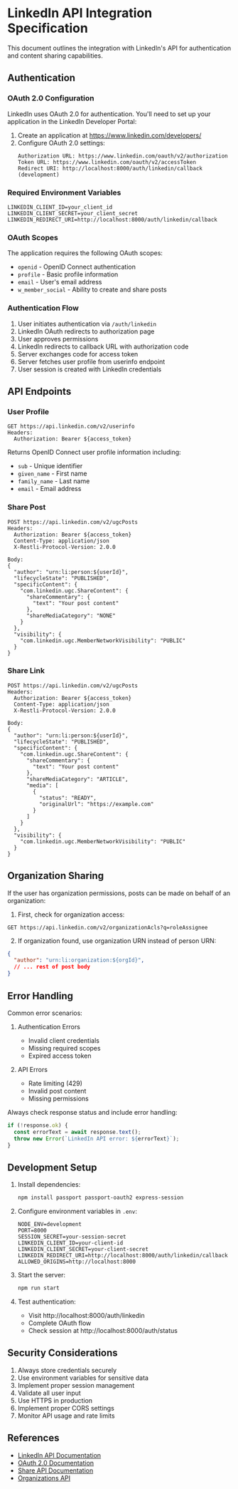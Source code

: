 # LinkedIn API Integration Specification

This document outlines the integration with LinkedIn's API for authentication and content sharing capabilities.

## Authentication

### OAuth 2.0 Configuration

LinkedIn uses OAuth 2.0 for authentication. You'll need to set up your application in the LinkedIn Developer Portal:

1. Create an application at https://www.linkedin.com/developers/
2. Configure OAuth 2.0 settings:
   ```
   Authorization URL: https://www.linkedin.com/oauth/v2/authorization
   Token URL: https://www.linkedin.com/oauth/v2/accessToken
   Redirect URI: http://localhost:8000/auth/linkedin/callback (development)
   ```

### Required Environment Variables

```env
LINKEDIN_CLIENT_ID=your_client_id
LINKEDIN_CLIENT_SECRET=your_client_secret
LINKEDIN_REDIRECT_URI=http://localhost:8000/auth/linkedin/callback
```

### OAuth Scopes

The application requires the following OAuth scopes:
- `openid` - OpenID Connect authentication
- `profile` - Basic profile information
- `email` - User's email address
- `w_member_social` - Ability to create and share posts

### Authentication Flow

1. User initiates authentication via `/auth/linkedin`
2. LinkedIn OAuth redirects to authorization page
3. User approves permissions
4. LinkedIn redirects to callback URL with authorization code
5. Server exchanges code for access token
6. Server fetches user profile from userinfo endpoint
7. User session is created with LinkedIn credentials

## API Endpoints

### User Profile

```
GET https://api.linkedin.com/v2/userinfo
Headers:
  Authorization: Bearer ${access_token}
```

Returns OpenID Connect user profile information including:
- `sub` - Unique identifier
- `given_name` - First name
- `family_name` - Last name
- `email` - Email address

### Share Post

```
POST https://api.linkedin.com/v2/ugcPosts
Headers:
  Authorization: Bearer ${access_token}
  Content-Type: application/json
  X-Restli-Protocol-Version: 2.0.0

Body:
{
  "author": "urn:li:person:${userId}",
  "lifecycleState": "PUBLISHED",
  "specificContent": {
    "com.linkedin.ugc.ShareContent": {
      "shareCommentary": {
        "text": "Your post content"
      },
      "shareMediaCategory": "NONE"
    }
  },
  "visibility": {
    "com.linkedin.ugc.MemberNetworkVisibility": "PUBLIC"
  }
}
```

### Share Link

```
POST https://api.linkedin.com/v2/ugcPosts
Headers:
  Authorization: Bearer ${access_token}
  Content-Type: application/json
  X-Restli-Protocol-Version: 2.0.0

Body:
{
  "author": "urn:li:person:${userId}",
  "lifecycleState": "PUBLISHED",
  "specificContent": {
    "com.linkedin.ugc.ShareContent": {
      "shareCommentary": {
        "text": "Your post content"
      },
      "shareMediaCategory": "ARTICLE",
      "media": [
        {
          "status": "READY",
          "originalUrl": "https://example.com"
        }
      ]
    }
  },
  "visibility": {
    "com.linkedin.ugc.MemberNetworkVisibility": "PUBLIC"
  }
}
```

## Organization Sharing

If the user has organization permissions, posts can be made on behalf of an organization:

1. First, check for organization access:
```
GET https://api.linkedin.com/v2/organizationAcls?q=roleAssignee
```

2. If organization found, use organization URN instead of person URN:
```json
{
  "author": "urn:li:organization:${orgId}",
  // ... rest of post body
}
```

## Error Handling

Common error scenarios:

1. Authentication Errors
   - Invalid client credentials
   - Missing required scopes
   - Expired access token

2. API Errors
   - Rate limiting (429)
   - Invalid post content
   - Missing permissions

Always check response status and include error handling:
```javascript
if (!response.ok) {
  const errorText = await response.text();
  throw new Error(`LinkedIn API error: ${errorText}`);
}
```

## Development Setup

1. Install dependencies:
   ```bash
   npm install passport passport-oauth2 express-session
   ```

2. Configure environment variables in `.env`:
   ```env
   NODE_ENV=development
   PORT=8000
   SESSION_SECRET=your-session-secret
   LINKEDIN_CLIENT_ID=your-client-id
   LINKEDIN_CLIENT_SECRET=your-client-secret
   LINKEDIN_REDIRECT_URI=http://localhost:8000/auth/linkedin/callback
   ALLOWED_ORIGINS=http://localhost:8000
   ```

3. Start the server:
   ```bash
   npm run start
   ```

4. Test authentication:
   - Visit http://localhost:8000/auth/linkedin
   - Complete OAuth flow
   - Check session at http://localhost:8000/auth/status

## Security Considerations

1. Always store credentials securely
2. Use environment variables for sensitive data
3. Implement proper session management
4. Validate all user input
5. Use HTTPS in production
6. Implement proper CORS settings
7. Monitor API usage and rate limits

## References

- [LinkedIn API Documentation](https://learn.microsoft.com/en-us/linkedin/consumer/)
- [OAuth 2.0 Documentation](https://learn.microsoft.com/en-us/linkedin/shared/authentication/authorization-code-flow)
- [Share API Documentation](https://learn.microsoft.com/en-us/linkedin/consumer/integrations/self-serve/share-on-linkedin)
- [Organizations API](https://learn.microsoft.com/en-us/linkedin/marketing/integrations/community-management/organizations) 
